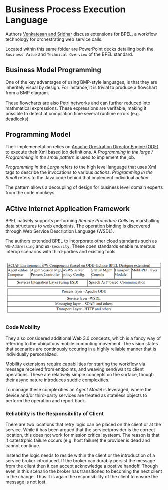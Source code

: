 # Business Process Execution Language

Authors [Venkatesan and Sridhar](Arch_NextGen_EnterpriseScale.pdf) discuss extensions for BPEL, a workflow technology for orchestrating web service calls.

Located within this same folder are PowerPoint decks detailing both the `Business Value` and `Technical Overview` of the BPEL standard.

## Business Model Programming

One of the key advantages of using BMP-style languages, is that they are inheritely visual by design. For instance, it is trivial to produce a flowchart from a BMP diagram.

These flowcharts are also [Petri networks](https://en.wikipedia.org/wiki/Petri_net) and can further reduced into mathmatical expressions. These expressions are verifable, making it possible to detect at compilation time several runtime errors (e.g. deadlocks).

## Programming Model

Their implemenetation relies on [Apache Orestration Director Engine (ODE)](https://ode.apache.org/) to execute their Xml based job definitions. A _Programming in the large / Programming in the small pattern_ is used to implement the job.

*Programming in the Large* refers to the high level language that uses Xml tags to describe the invocations to various _actions_.
*Programming in the Small* refers to the Java code behind that implement individual _action_.

The pattern allows a decoupling of design for business level domain experts from the code monkeys.

## ACtive Internet Application Framework

BPEL natively supports performing _Remote Procedure Calls_ by marshalling data structures to web endpoints. The operation binding is discovered through Web Service Description Language (WSDL).

The authors extended BPEL to incorporate other cloud standards such as `WS-Addressing` and `WS-Security`. These open standards enable numerous interop scenarios with third-parties and existing tools.

![aciaf-stack.png](aciaf-stack.png)

### Code Mobility

They also considered additional Web 3.0 concepts, which is a fancy way of referring to the ubiquitous mobile computing movement. The vision states that scenarios are continously occuring in a highly reliable manner that is individually personalized.

Mobility extensions require capabilities for starting the workflow via message received from endpoints, and weaving send/wait to client operations. These are relatively simple concepts on the surface, though their async nature introduces suddle complexities.

To manage these complexities an _Agent Model_ is leveraged, where the device and/or third-party services are treated as stateless objects to perform the operation and report back.

### Reliability is the Responsibility of Client

There are two locations that retry logic can be placed on the client or at the service. While it has been argued that the service/provider is the correct location, this does not work for mission critical systesm. The reason is that if catestrphic failure occurs (e.g. host failure) the provider is dead and cannot continue.

Instead the logic needs to reside within the client or the introduction of a service broker introduced. If the broker can durably persist the message from the client then it can accept acknowledge a postive handoff. Though even in this scenario the broker has transitioned to becoming the next client in the change. Thus it is again the responsibility of the client to ensure the message is not lost.
